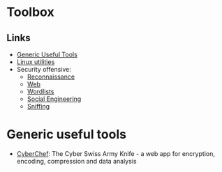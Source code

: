 # Toolbox

## Links

- [Generic Useful Tools](https://github.com/MrTriad/Toolbox/#generic-useful-tools)
- [Linux utilities](https://github.com/MrTriad/Toolbox/tree/main/Linux#linux-utilities)
- Security offensive:
	- [Reconnaissance](https://github.com/MrTriad/Toolbox/tree/main/Reconnaissance#reconnaissance-footprinting)
	- [Web](https://github.com/MrTriad/Toolbox/tree/main/Web#web)
	- [Wordlists](https://github.com/MrTriad/Toolbox/tree/main/Wordlists#wordlists)
	- [Social Engineering](https://github.com/MrTriad/Toolbox/tree/main/Social_Engineering#social-engineering)
	- [Sniffing](https://github.com/MrTriad/Toolbox/tree/main/Sniffing_and_Spoofing)

# Generic useful tools

- [CyberChef](https://gchq.github.io/CyberChef/): The Cyber Swiss Army Knife - a web app for encryption, encoding, compression and data analysis 

